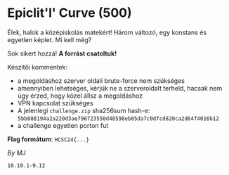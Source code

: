 # Epiclit'l' Curve (500)

Élek, halok a középiskolás matekért! Három változó, egy konstans és egyetlen képlet. Mi kell még?

Sok sikert hozzá! **A forrást csatoltuk!**

Készítői kommentek:

* a megoldáshoz szerver oldali brute-force nem szükséges
* amennyiben lehetséges, kérjük ne a szerveroldalt terheld, hacsak nem úgy érzed, hogy közel állsz a megoldáshoz
* VPN kapcsolat szükséges
* A jelenlegi `challenge.zip` sha256sum hash-e: `5bb888194a2a220d3ae796723550d48598eb05da7c0dfcd820ca2d64f4016b12`
* a challenge egyetlen porton fut

**Flag formátum**: `HCSC24{...}`

*By MJ*
```
10.10.1-9.12
```